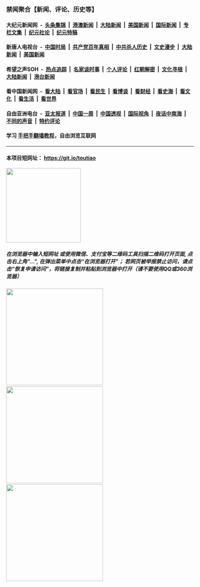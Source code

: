 ### 禁闻聚合【新闻、评论、历史等】

#### 大纪元新闻网 &nbsp;-&nbsp; [头条集锦](indexes/E头条集锦.md?t=02051133) &nbsp;|&nbsp; [港澳新闻](indexes/E港澳新闻.md?t=02051133)  &nbsp;|&nbsp; [大陆新闻](indexes/E大陆新闻.md?t=02051133) &nbsp;|&nbsp; [美国新闻](indexes/E美国新闻.md?t=02051133) &nbsp;|&nbsp; [国际新闻](indexes/E国际新闻.md?t=02051133) &nbsp;|&nbsp; [专栏文集](indexes/E专栏文集.md?t=02051133) &nbsp;|&nbsp; [纪元社论](indexes/E纪元社论.md?t=02051133) &nbsp;|&nbsp; [纪元特稿](indexes/E纪元特稿.md?t=02051133) 

#### 新唐人电视台 &nbsp;-&nbsp; [中国时局](indexes/N中国时局.md?t=02051133) &nbsp;|&nbsp; [共产党百年真相](indexes/N共产党百年真相.md?t=02051133) &nbsp;|&nbsp; [中共杀人历史](indexes/N中共杀人历史.md?t=02051133) &nbsp;|&nbsp; [文史漫步](indexes/N文史漫步.md?t=02051133) &nbsp;|&nbsp; [大陆新闻](indexes/N大陆新闻.md?t=02051133) &nbsp;|&nbsp; [美国新闻](indexes/N美国新闻.md?t=02051133)

#### 希望之声SOH &nbsp;-&nbsp; [热点追踪](indexes/H热点追踪.md?t=02051133) &nbsp;|&nbsp; [名家谈时事](indexes/H名家谈时事.md?t=02051133) &nbsp;|&nbsp; [个人评论](indexes/H个人评论.md?t=02051133)  &nbsp;|&nbsp; [红朝解密](indexes/H红朝解密.md?t=02051133) &nbsp;|&nbsp; [文化寻根](indexes/H文化寻根.md?t=02051133) &nbsp;|&nbsp; [大陆新闻](indexes/H大陆新闻.md?t=02051133) &nbsp;|&nbsp; [港台新闻](indexes/H港台新闻.md?t=02051133)

#### 看中国新闻网 &nbsp;-&nbsp; [看大陆](indexes/S看大陆.md?t=02051133) &nbsp;|&nbsp; [看官场](indexes/S看官场.md?t=02051133) &nbsp;|&nbsp; [看民生](indexes/S看民生.md?t=02051133)  &nbsp;|&nbsp; [看博谈](indexes/S看博谈.md?t=02051133) &nbsp;|&nbsp; [看财经](indexes/S看财经.md?t=02051133) &nbsp;|&nbsp; [看史海](indexes/S看史海.md?t=02051133) &nbsp;|&nbsp; [看文化](indexes/S看文化.md?t=02051133) &nbsp;|&nbsp; [看生活](indexes/S看生活.md?t=02051133) &nbsp;|&nbsp; [看世界](indexes/S看世界.md?t=02051133)

#### 自由亚洲电台 &nbsp;-&nbsp; [亚太报道](indexes/R亚太报道.md?t=02051133) &nbsp;|&nbsp; [中国一周](indexes/R中国一周.md?t=02051133) &nbsp;|&nbsp; [中国透视](indexes/R中国透视.md?t=02051133)  &nbsp;|&nbsp; [国际视角](indexes/R国际视角.md?t=02051133) &nbsp;|&nbsp; [夜话中南海](indexes/R夜话中南海.md?t=02051133) &nbsp;|&nbsp; [不同的声音](indexes/R不同的声音.md?t=02051133) &nbsp;|&nbsp; [特约评论](indexes/R特约评论.md?t=02051133)

#### 学习 [手把手翻墙教程](https://github.com/gfw-breaker/guides/wiki)，自由浏览互联网

----

#### 本项目短网址： https://git.io/toutiao
<img src="https://raw.githubusercontent.com/gfw-breaker/banned-news/master/scripts/img/qr.png" width="200px"/>  

##### 在浏览器中输入短网址 或使用微信、支付宝等二维码工具扫描二维码打开页面, 点击右上角"...", 在弹出菜单中点击“在浏览器打开”； 若网页被举报禁止访问，请点击“恢复申请访问”，将链接复制并粘贴到浏览器中打开（请不要使用QQ或360浏览器）

<img src="https://raw.githubusercontent.com/gfw-breaker/banned-news/master/scripts/img/1.png" width="260px"/> &nbsp; <img src="https://raw.githubusercontent.com/gfw-breaker/banned-news/master/scripts/img/2.png" width="260px"/> &nbsp; <img src="https://raw.githubusercontent.com/gfw-breaker/banned-news/master/scripts/img/3.png" width="260px"/>
